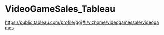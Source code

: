 # VideoGameSales_Tableau

https://public.tableau.com/profile/ggjj#!/vizhome/videogamessale/videogames
